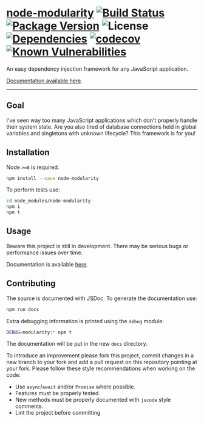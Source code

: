 # [node-modularity](https://github.com/walasek/node-modularity) [![Build Status](https://img.shields.io/travis/walasek/node-modularity.svg?style=flat-square)](https://travis-ci.org/walasek/node-modularity) [![Package Version](https://img.shields.io/npm/v/node-modularity.svg?style=flat-square)](https://www.npmjs.com/package/node-modularity) ![License](https://img.shields.io/npm/l/node-modularity.svg?style=flat-square) [![Dependencies](https://david-dm.org/walasek/node-modularity.svg)](https://david-dm.org/walasek/node-modularity)  [![codecov](https://codecov.io/gh/walasek/node-modularity/branch/master/graph/badge.svg)](https://codecov.io/gh/walasek/node-modularity) [![Known Vulnerabilities](https://snyk.io/test/github/walasek/node-modularity/badge.svg?targetFile=package.json)](https://snyk.io/test/github/walasek/node-modularity?targetFile=package.json)

An easy dependency injection framework for any JavaScript application.

[Documentation available here](https://walasek.github.io/node-modularity/).

---

## Goal

I've seen way too many JavaScript applications which don't properly handle their system state. Are you also tired of database connections held in global variables and singletons with unknown lifecycle? This framework is for you!

## Installation

Node `>=8` is required.

```bash
npm install --save node-modularity
```

To perform tests use:

```bash
cd node_modules/node-modularity
npm i
npm t
```

## Usage

Beware this project is still in development. There may be serious bugs or performance issues over time.

Documentation is available [here](https://walasek.github.io/node-modularity/).

## Contributing

The source is documented with JSDoc. To generate the documentation use:

```bash
npm run docs
```

Extra debugging information is printed using the `debug` module:

```bash
DEBUG=modularity:* npm t
```

The documentation will be put in the new `docs` directory.

To introduce an improvement please fork this project, commit changes in a new branch to your fork and add a pull request on this repository pointing at your fork. Please follow these style recommendations when working on the code:

* Use `async`/`await` and/or `Promise` where possible.
* Features must be properly tested.
* New methods must be properly documented with `jscode` style comments.
* Lint the project before committing
